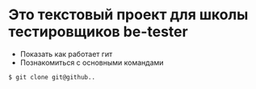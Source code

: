 # Это текстовый проект для школы тестировщиков be-tester
+ Показать как работает гит
+ Познакомиться с основными командами
```bash
$ git clone git@github..